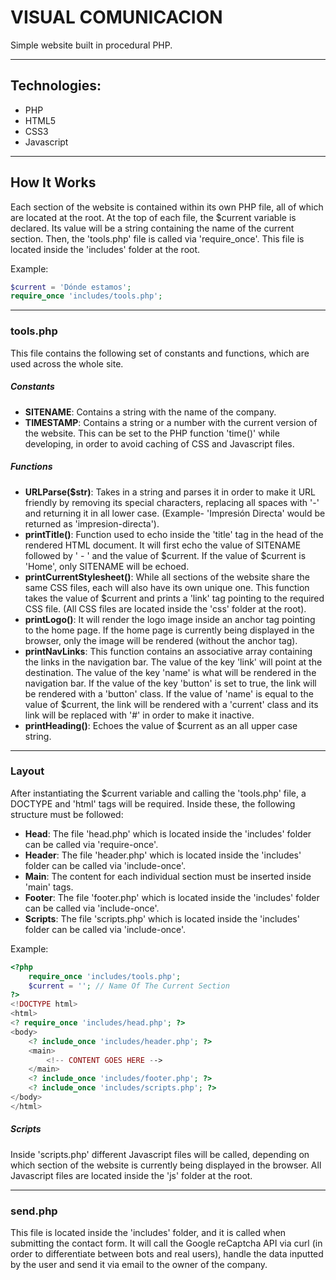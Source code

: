 # VISUAL COMUNICACION
Simple website built in procedural PHP.

***
## Technologies:
* PHP
* HTML5
* CSS3
* Javascript

***
## How It Works
Each section of the website is contained within its own PHP file, all of which are located at the root.
At the top of each file, the $current variable is declared. Its value will be a string containing the name of the current section.
Then, the 'tools.php' file is called via 'require_once'. This file is located inside the 'includes' folder at the root.

Example:
```php
$current = 'Dónde estamos';
require_once 'includes/tools.php';
```

***
### tools.php
This file contains the following set of constants and functions, which are used across the whole site.

##### Constants
* __SITENAME__: Contains a string with the name of the company.
* __TIMESTAMP__: Contains a string or a number with the current version of the website. This can be set to the PHP function 'time()' while developing, in order to avoid caching of CSS and Javascript files.

##### Functions
* __URLParse($str)__: Takes in a string and parses it in order to make it URL friendly by removing its special characters, replacing all spaces with '-' and returning it in all lower case. (Example- 'Impresión Directa' would be returned as 'impresion-directa').
* __printTitle()__: Function used to echo inside the 'title' tag in the head of the rendered HTML document. It will first echo the value of SITENAME followed by ' - ' and the value of $current. If the value of $current is 'Home', only SITENAME will be echoed.
* __printCurrentStylesheet()__: While all sections of the website share the same CSS files, each will also have its own unique one. This function takes the value of $current and prints a 'link' tag pointing to the required CSS file. (All CSS files are located inside the 'css' folder at the root).
* __printLogo()__: It will render the logo image inside an anchor tag pointing to the home page. If the home page is currently being displayed in the browser, only the image will be rendered (without the anchor tag).
* __printNavLinks__: This function contains an associative array containing the links in the navigation bar. The value of the key 'link' will point at the destination. The value of the key 'name' is what will be rendered in the navigation bar. If the value of the key 'button' is set to true, the link will be rendered with a 'button' class. If the value of 'name' is equal to the value of $current, the link will be rendered with a 'current' class and its link will be replaced with '#' in order to make it inactive.
* __printHeading()__: Echoes the value of $current as an all upper case string.

***
### Layout
After instantiating the $current variable and calling the 'tools.php' file, a DOCTYPE and 'html' tags will be required. Inside these, the following structure must be followed:

* __Head__: The file 'head.php' which is located inside the 'includes' folder can be called via 'require-once'.
* __Header__: The file 'header.php' which is located inside the 'includes' folder can be called via 'include-once'.
* __Main__: The content for each individual section must be inserted inside 'main' tags.
* __Footer__: The file 'footer.php' which is located inside the 'includes' folder can be called via 'include-once'.
* __Scripts__: The file 'scripts.php' which is located inside the 'includes' folder can be called via 'include-once'.

Example:

```php
<?php
	require_once 'includes/tools.php';
	$current = ''; // Name Of The Current Section
?>
<!DOCTYPE html>
<html>
<? require_once 'includes/head.php'; ?>
<body>
	<? include_once 'includes/header.php'; ?>
	<main>
		<!-- CONTENT GOES HERE -->
	</main>
	<? include_once 'includes/footer.php'; ?>
	<? include_once 'includes/scripts.php'; ?>
</body>
</html>
```


##### Scripts
Inside 'scripts.php' different Javascript files will be called, depending on which section of the website is currently being displayed in the browser. All Javascript files are located inside the 'js' folder at the root.

***
### send.php
This file is located inside the 'includes' folder, and it is called when submitting the contact form. It will call the Google reCaptcha API via curl (in order to differentiate between bots and real users), handle the data inputted by the user and send it via email to the owner of the company.